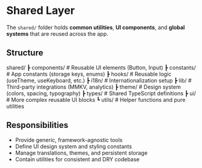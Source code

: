 # Shared Layer

The `shared/` folder holds **common utilities**, **UI components**, and **global systems** that are reused across the app.

## Structure

shared/
┣ components/ # Reusable UI elements (Button, Input)
┣ constants/ # App constants (storage keys, enums)
┣ hooks/ # Reusable logic (useTheme, useKeyboard, etc.)
┣ i18n/ # Internationalization setup
┣ lib/ # Third-party integrations (MMKV, analytics)
┣ theme/ # Design system (colors, spacing, typography)
┣ types/ # Shared TypeScript definitions
┣ ui/ # More complex reusable UI blocks
┗ utils/ # Helper functions and pure utilities

## Responsibilities

- Provide generic, framework-agnostic tools
- Define UI design system and styling constants
- Manage translations, themes, and persistent storage
- Contain utilities for consistent and DRY codebase
